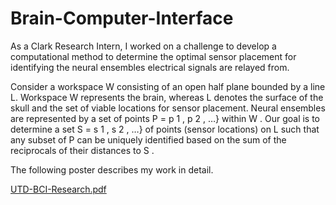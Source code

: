 # Brain-Computer-Interface
As a Clark Research Intern, I worked on a challenge to develop a computational method to determine the optimal sensor placement for identifying the neural ensembles electrical signals are relayed from. 

Consider a workspace W consisting of an open half plane bounded by a line L. Workspace W represents the brain, whereas L denotes the surface of the skull and the set of viable locations for sensor placement. Neural ensembles are represented by a set of points P = p 1 , p 2 , …} within W . Our goal is to determine a set S = s 1 , s 2 , …}
of points (sensor locations) on L such that any subset of P can be uniquely identified based on the sum of the reciprocals of their distances to S .

The following poster describes my work in detail.

[UTD-BCI-Research.pdf](https://github.com/user-attachments/files/17176118/UTD-BCI-Research.pdf)
